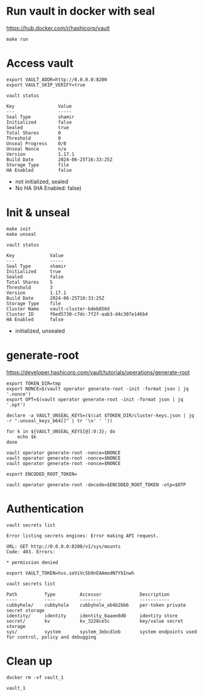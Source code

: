 # Run vault in docker with seal

https://hub.docker.com/r/hashicorp/vault

```
make run
```

# Access vault

```
export VAULT_ADDR=http://0.0.0.0:8200
export VAULT_SKIP_VERIFY=true

vault status

Key                Value
---                -----
Seal Type          shamir
Initialized        false
Sealed             true
Total Shares       0
Threshold          0
Unseal Progress    0/0
Unseal Nonce       n/a
Version            1.17.1
Build Date         2024-06-25T16:33:25Z
Storage Type       file
HA Enabled         false
```

- not initialized, sealed
- No HA (HA Enabled: false)

# Init & unseal

```
make init
make unseal

vault status

Key             Value
---             -----
Seal Type       shamir
Initialized     true
Sealed          false
Total Shares    5
Threshold       3
Version         1.17.1
Build Date      2024-06-25T16:33:25Z
Storage Type    file
Cluster Name    vault-cluster-bdeb856d
Cluster ID      f6ed5730-c7dc-7f2f-aab3-d4c307e146b4
HA Enabled      false
```

- initialized, unsealed

# generate-root

https://developer.hashicorp.com/vault/tutorials/operations/generate-root

```
export TOKEN_DIR=tmp
export NONCE=$(vault operator generate-root -init -format json | jq '.nonce')
export OPT=$(vault operator generate-root -init -format json | jq '.opt')

declare -a VAULT_UNSEAL_KEYS=($(cat $TOKEN_DIR/cluster-keys.json | jq -r ".unseal_keys_b64[]" | tr '\n' ' '))

for k in ${VAULT_UNSEAL_KEYS[@]:0:3}; do
    echo $k
done

vault operator generate-root -nonce=$NONCE
vault operator generate-root -nonce=$NONCE
vault operator generate-root -nonce=$NONCE

export ENCODED_ROOT_TOKEN=

vault operator generate-root -decode=$ENCODED_ROOT_TOKEN -otp=$OTP
```

# Authentication

```
vault secrets list

Error listing secrets engines: Error making API request.

URL: GET http://0.0.0.0:8200/v1/sys/mounts
Code: 403. Errors:

* permission denied
```

```
export VAULT_TOKEN=hvs.seViVcSb9nEAAmodN7YbInwh

vault secrets list

Path          Type         Accessor              Description
----          ----         --------              -----------
cubbyhole/    cubbyhole    cubbyhole_ab4b2bb6    per-token private secret storage
identity/     identity     identity_6aaee8d0     identity store
secret/       kv           kv_3228ce5c           key/value secret storage
sys/          system       system_3ebcd1eb       system endpoints used for control, policy and debugging
```

# Clean up

```
docker rm -vf vault_1

vault_1
```
